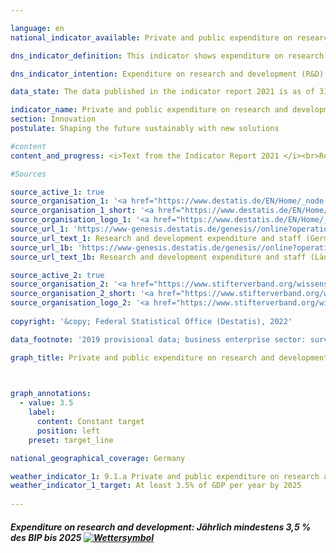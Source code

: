 ```yaml
---

language: en    
national_indicator_available: Private and public expenditure on research and development    

dns_indicator_definition: This indicator shows expenditure on research and development by the private sector, the state and institutions of higher education in relation to gross domestic product.    

dns_indicator_intention: Expenditure on research and development (R&D) is a crucial parameter, albeit not the sole determining factor, in setting the pace of innovation of an economy. The higher the spending, the greater the likelihood of more dynamic gains in productivity, stronger economic growth and improved competitiveness. The German Government will leave no stone unturned in pursuit of its policy objective to raise private and public R&D spending – an important determinant of the pace of an economy’s innovation – to at least 3.5% of GDP annually by 2025.    

data_state: The data published in the indicator report 2021 is as of 31.12.2020. The data shown on the DNS-Online-Platform is updated regularly, so that more current data may be available online than published in the indicator report 2021.    

indicator_name: Private and public expenditure on research and development    
section: Innovation    
postulate: Shaping the future sustainably with new solutions    

#content     
content_and_progress: <i>Text from the Indicator Report 2021 </i><br>Research and development are scientific activities and are defined as creative and systematic work with the goal of expanding knowledge – including knowledge of humankind, culture and society – as well as developing new applications on the basis of existing knowledge. The main criterion that differentiates R&D from related activities is the existence of an appreciable element of novelty or advancement from a previous position.<br>The Federal Statistical Office annually calculates how much has been spent on research and development as a proportion of gross domestic product. Overall spending on research and development comprises expenditure by the public sector (including private non-profit research institutions), businesses and institutions of higher education. The data-gathering and calculations adhere to the recommended methodologies of the OECD Frascati Manual on statistics about research and development, which enables international comparisons.<br>Overall R&D expenditure in Germany in 2018 amounted to EUR 104.7 billion, equivalent to 3.1% of GDP. It was thus 0.4 percentage points below the target set for 2025 of at least 3.5% of GDP annually. The intended target has not been reached.<br>Since 2000, spending on research and development in Germany has risen by about 0.7 percentage points as a proportion of GDP. The indicator has shown the strongest growth since 2007. While the figure increased by an average of 0.01 percentage points per annum between 2000 and 2007, it grew by an annual 0.06 percentage points on average from 2007 until 2018.<br>As an international comparison, Germany is ahead of the United States with its 2.8% and the EU-28 region with its 2.0%. On the other hand, several countries are ahead of Germany, including Sweden and Japan (both at 3.3%).<br>In 2018, the private sector accounted for by far the largest share of R&D expenditure in Germany at 68.9%, with 17.6% spent by institutions of higher education and a further 13.5% by public and private non-profit research institutions. Staff employed in R&D comprised around 708,000 full-time equivalents, a figure that includes only the share of their working hours actually spent on R&D work. Some 63.7% of these employees work in the private sector, 20.8% in institutions of higher education and 15.5% in public or private non-profit research institutions.    

#Sources    

source_active_1: true
source_organisation_1: '<a href="https://www.destatis.de/EN/Home/_node.html">Federal Statistical Office</a>'
source_organisation_1_short: '<a href="https://www.destatis.de/EN/Home/_node.html">Federal Statistical Office</a>'
source_organisation_logo_1: '<a href="https://www.destatis.de/EN/Home/_node.html"><img src="ttps://g205sdgs.github.io/sdg-indicators/public/logosEn/destatis.png" alt="Federal Statistical Office" title=" Click here to visit the homepage of the organizationFederal Statistical Office" style="height:60px; width:148px; border: transparent"/></a>'
source_url_1: 'https://www-genesis.destatis.de/genesis//online?operation=table&code=21821-0001&bypass=true&levelindex=0&levelid=1660726117256#abreadcrumb'
source_url_text_1: Research and development expenditure and staff (Germany)
source_url_1b: 'https://www-genesis.destatis.de/genesis//online?operation=table&code=21821-0002&bypass=true&levelindex=1&levelid=1623135114747#abreadcrumb'
source_url_text_1b: Research and development expenditure and staff (Länder)

source_active_2: true
source_organisation_2: '<a href="https://www.stifterverband.org/wissenschaftsstatistik">Stifteverband Wissenschaftsstatistik</a>'
source_organisation_2_short: '<a href="https://www.stifterverband.org/wissenschaftsstatistik">Stifteverband Wissenschaftsstatistik</a>'
source_organisation_logo_2: '<a href="https://www.stifterverband.org/wissenschaftsstatistik"><img src="ttps://g205sdgs.github.io/sdg-indicators/public/logosEn/svws.png" alt="Stifteverband Wissenschaftsstatistik" title=" Click here to visit the homepage of the organizationStifteverband Wissenschaftsstatistik" style="height:60px; width:148px; border: transparent"/></a>'
    
copyright: '&copy; Federal Statistical Office (Destatis), 2022'    

data_footnote: '2019 provisional data; business enterprise sector: survey by state only in odd-numbered years, in even-numbered years the breakdown by state is based on the percentage of the respective previous year.'    

graph_title: Private and public expenditure on research and development    

    

graph_annotations:
  - value: 3.5
    label:
      content: Constant target
      position: left
    preset: target_line    

national_geographical_coverage: Germany    

weather_indicator_1: 9.1.a Private and public expenditure on research and development
weather_indicator_1_target: At least 3.5% of GDP per year by 2025
    
---
```



<div>
  <div class="my-header">
    <h5>Expenditure on research and development: Jährlich mindestens 3,5&nbsp;% des BIP bis 2025
      <a href="www.dnsUpgradeEnvironment.github.io/dns-indicators/en/status"><img src="https://g205sdgs.github.io/sdg-indicators/public/Wettersymbole/Wolke.png" title="Text will follow soon" alt="Wettersymbol"/>
      </a>
    </h5>
  </div>
  <div class="my-header-note">
  </div>
</div>